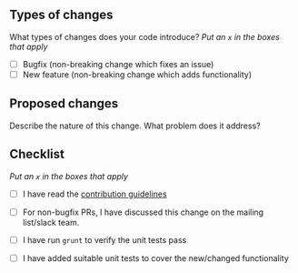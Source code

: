 ## Types of changes

What types of changes does your code introduce?
_Put an `x` in the boxes that apply_

- [ ] Bugfix (non-breaking change which fixes an issue)
- [ ] New feature (non-breaking change which adds functionality)

## Proposed changes

Describe the nature of this change. What problem does it address?

## Checklist
_Put an `x` in the boxes that apply_

- [ ] I have read the [contribution guidelines](https://github.com/node-red/node-red/blob/master/CONTRIBUTING.md)
- [ ] For non-bugfix PRs, I have discussed this change on the mailing list/slack team.
- [ ] I have run `grunt` to verify the unit tests pass
- [ ] I have added suitable unit tests to cover the new/changed functionality

